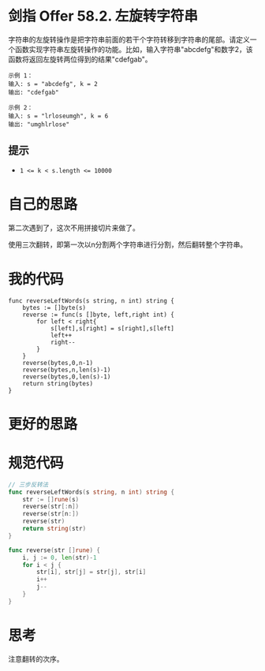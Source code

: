 # 剑指 Offer 58.2. 左旋转字符串

字符串的左旋转操作是把字符串前面的若干个字符转移到字符串的尾部。请定义一个函数实现字符串左旋转操作的功能。比如，输入字符串"abcdefg"和数字2，该函数将返回左旋转两位得到的结果"cdefgab"。

```
示例 1：
输入: s = "abcdefg", k = 2
输出: "cdefgab"

示例 2：
输入: s = "lrloseumgh", k = 6
输出: "umghlrlose"
```

## 提示

- `1 <= k < s.length <= 10000`

# 自己的思路

第二次遇到了，这次不用拼接切片来做了。

使用三次翻转，即第一次以n分割两个字符串进行分割，然后翻转整个字符串。

# 我的代码

```
func reverseLeftWords(s string, n int) string {
    bytes := []byte(s)
    reverse := func(s []byte, left,right int) {
        for left < right{
            s[left],s[right] = s[right],s[left]
            left++
            right--
        }
    }
    reverse(bytes,0,n-1)
    reverse(bytes,n,len(s)-1)
    reverse(bytes,0,len(s)-1)
    return string(bytes)
}
```

# 更好的思路



# 规范代码

```go
// 三步反转法
func reverseLeftWords(s string, n int) string {
	str := []rune(s)
	reverse(str[:n])
	reverse(str[n:])
	reverse(str)
	return string(str)
}

func reverse(str []rune) {
	i, j := 0, len(str)-1
	for i < j {
		str[i], str[j] = str[j], str[i]
		i++
		j--
	}
}
```

# 思考

注意翻转的次序。